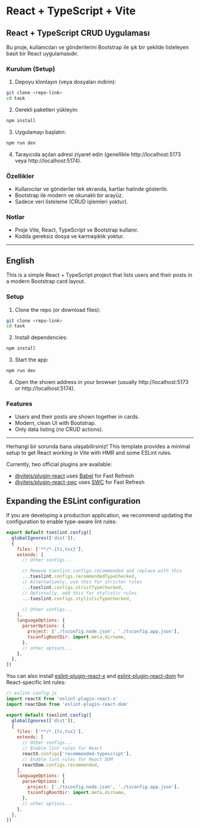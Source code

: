 # React + TypeScript + Vite
## React + TypeScript CRUD Uygulaması

Bu proje, kullanıcıları ve gönderilerini Bootstrap ile şık bir şekilde listeleyen basit bir React uygulamasıdır.

### Kurulum (Setup)

1. Depoyu klonlayın (veya dosyaları indirin):
  ```sh
  git clone <repo-link>
  cd task
  ```
2. Gerekli paketleri yükleyin:
  ```sh
  npm install
  ```
3. Uygulamayı başlatın:
  ```sh
  npm run dev
  ```
4. Tarayıcıda açılan adresi ziyaret edin (genellikle http://localhost:5173 veya http://localhost:5174).

### Özellikler
- Kullanıcılar ve gönderiler tek ekranda, kartlar halinde gösterilir.
- Bootstrap ile modern ve okunaklı bir arayüz.
- Sadece veri listeleme (CRUD işlemleri yoktur).

### Notlar
- Proje Vite, React, TypeScript ve Bootstrap kullanır.
- Kodda gereksiz dosya ve karmaşıklık yoktur.

---

## English

This is a simple React + TypeScript project that lists users and their posts in a modern Bootstrap card layout.

### Setup
1. Clone the repo (or download files):
  ```sh
  git clone <repo-link>
  cd task
  ```
2. Install dependencies:
  ```sh
  npm install
  ```
3. Start the app:
  ```sh
  npm run dev
  ```
4. Open the shown address in your browser (usually http://localhost:5173 or http://localhost:5174).

### Features
- Users and their posts are shown together in cards.
- Modern, clean UI with Bootstrap.
- Only data listing (no CRUD actions).

---
Herhangi bir sorunda bana ulaşabilirsiniz!
This template provides a minimal setup to get React working in Vite with HMR and some ESLint rules.

Currently, two official plugins are available:

- [@vitejs/plugin-react](https://github.com/vitejs/vite-plugin-react/blob/main/packages/plugin-react) uses [Babel](https://babeljs.io/) for Fast Refresh
- [@vitejs/plugin-react-swc](https://github.com/vitejs/vite-plugin-react/blob/main/packages/plugin-react-swc) uses [SWC](https://swc.rs/) for Fast Refresh

## Expanding the ESLint configuration

If you are developing a production application, we recommend updating the configuration to enable type-aware lint rules:

```js
export default tseslint.config([
  globalIgnores(['dist']),
  {
    files: ['**/*.{ts,tsx}'],
    extends: [
      // Other configs...

      // Remove tseslint.configs.recommended and replace with this
      ...tseslint.configs.recommendedTypeChecked,
      // Alternatively, use this for stricter rules
      ...tseslint.configs.strictTypeChecked,
      // Optionally, add this for stylistic rules
      ...tseslint.configs.stylisticTypeChecked,

      // Other configs...
    ],
    languageOptions: {
      parserOptions: {
        project: ['./tsconfig.node.json', './tsconfig.app.json'],
        tsconfigRootDir: import.meta.dirname,
      },
      // other options...
    },
  },
])
```

You can also install [eslint-plugin-react-x](https://github.com/Rel1cx/eslint-react/tree/main/packages/plugins/eslint-plugin-react-x) and [eslint-plugin-react-dom](https://github.com/Rel1cx/eslint-react/tree/main/packages/plugins/eslint-plugin-react-dom) for React-specific lint rules:

```js
// eslint.config.js
import reactX from 'eslint-plugin-react-x'
import reactDom from 'eslint-plugin-react-dom'

export default tseslint.config([
  globalIgnores(['dist']),
  {
    files: ['**/*.{ts,tsx}'],
    extends: [
      // Other configs...
      // Enable lint rules for React
      reactX.configs['recommended-typescript'],
      // Enable lint rules for React DOM
      reactDom.configs.recommended,
    ],
    languageOptions: {
      parserOptions: {
        project: ['./tsconfig.node.json', './tsconfig.app.json'],
        tsconfigRootDir: import.meta.dirname,
      },
      // other options...
    },
  },
])
```
